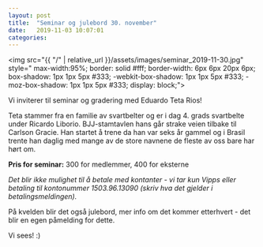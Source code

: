 ```yaml
---
layout: post
title:  "Seminar og julebord 30. november"
date:   2019-11-03 10:07:01 
categories:
---
```

<img src="{{ "/" | relative_url }}/assets/images/seminar_2019-11-30.jpg" style="  max-width:95%;
                                                           border: solid #fff;
                                                           border-width: 6px 6px 20px 6px;
                                                           box-shadow: 1px 1px 5px #333;
                                                           -webkit-box-shadow: 1px 1px 5px #333;
                                                           -moz-box-shadow: 1px 1px 5px #333;
                                                           display: block;">
                                                           
Vi inviterer til seminar og gradering med Eduardo Teta Rios!

Teta stammer fra en familie av svartbelter og er i dag 4. grads svartbelte under Ricardo Liborio. BJJ-stamtavlen hans går strake veien tilbake til Carlson Gracie. Han startet å trene da han var seks år gammel og i Brasil trente han daglig med mange av de store navnene de fleste av oss bare har hørt om.

<b>Pris for seminar:</b> 300 for medlemmer, 400 for eksterne

<i>Det blir ikke mulighet til å betale med kontanter - vi tar kun Vipps eller betaling til kontonummer 1503.96.13090 (skriv hva det gjelder i betalingsmeldingen).</i>

På kvelden blir det også julebord, mer info om det kommer etterhvert - det blir en egen påmelding for dette.

Vi sees! :)